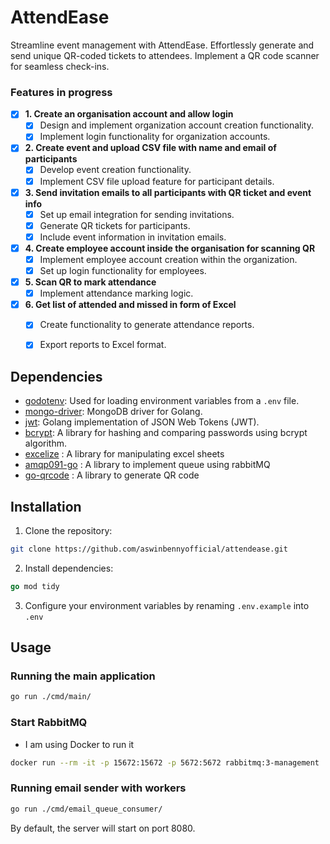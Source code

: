 # AttendEase 
Streamline event management with AttendEase. Effortlessly generate and send unique QR-coded tickets to attendees. Implement a QR code scanner for seamless check-ins. 

### Features in progress
- [x] **1. Create an organisation account and allow login**
  - [x] Design and implement organization account creation functionality.
  - [x] Implement login functionality for organization accounts.

- [x] **2. Create event and upload CSV file with name and email of participants**
  - [x] Develop event creation functionality.
  - [x] Implement CSV file upload feature for participant details.

- [x] **3. Send invitation emails to all participants with QR ticket and event info**
  - [x] Set up email integration for sending invitations.
  - [x] Generate QR tickets for participants.
  - [x] Include event information in invitation emails.

- [x] **4. Create employee account inside the organisation for scanning QR**
  - [x] Implement employee account creation within the organization.
  - [x] Set up login functionality for employees.

- [x] **5. Scan QR to mark attendance**
  - [x] Implement attendance marking logic.

- [x] **6. Get list of attended and missed in form of Excel**
  - [x] Create functionality to generate attendance reports.
  - [x] Export reports to Excel format.

  

## Dependencies

- [godotenv](https://github.com/joho/godotenv): Used for loading environment variables from a `.env` file.
- [mongo-driver](https://go.mongodb.org/mongo-driver/mongo): MongoDB driver for Golang.
- [jwt](https://github.com/golang-jwt/jwt/v5): Golang implementation of JSON Web Tokens (JWT).
- [bcrypt](https://golang.org/x/crypto/bcrypt): A library for hashing and comparing passwords using bcrypt algorithm.
- [excelize](github.com/xuri/excelize) : A library for manipulating excel sheets
- [amqp091-go](github.com/rabbitmq/amqp091-go) : A library to implement queue using rabbitMQ
- [go-qrcode](github.com/skip2/go-qrcode) : A library to generate QR code

## Installation

1. Clone the repository:

```bash
git clone https://github.com/aswinbennyofficial/attendease.git
```


2. Install dependencies:

```go
go mod tidy
```


3. Configure your environment variables by renaming `.env.example` into `.env`


## Usage
### Running the main application

```bash
go run ./cmd/main/
```

### Start RabbitMQ 
- I am using Docker to run it
```bash
docker run --rm -it -p 15672:15672 -p 5672:5672 rabbitmq:3-management
```

### Running email sender with workers
```bash
go run ./cmd/email_queue_consumer/
```
By default, the server will start on port 8080.